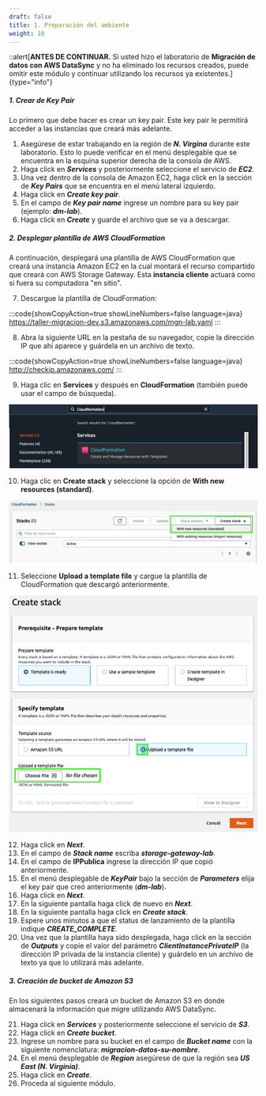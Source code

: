 ```yaml
---
draft: false
title: 1. Preparación del ambiente
weight: 10
---
```

::alert[**ANTES DE CONTINUAR.** Si usted hizo el laboratorio de **Migración de datos con AWS DataSync** y no ha eliminado los recursos creados, puede omitir este módulo y continuar utilizando los recursos ya existentes.]{type="info"}

##### 1. Crear de Key Pair

Lo primero que debe hacer es crear un key pair. Este key pair le permitirá acceder a las instancias que creará más adelante.

1. Asegúrese de estar trabajando en la región de ***N. Virgina*** durante este laboratorio. Esto lo puede verificar en el menú desplegable que se encuentra en la esquina superior derecha de la consola de AWS.
2. Haga click en ***Services*** y posteriormente seleccione el servicio de ***EC2***.
3. Una vez dentro de la consola de Amazon EC2, haga click en la sección de ***Key Pairs*** que se encuentra en el menú lateral izquierdo.
4. Haga click en ***Create key pair***.
5. En el campo de ***Key pair name*** ingrese un nombre para su key pair (ejemplo: ***dm-lab***).
6. Haga click en ***Create*** y guarde el archivo que se va a descargar.


##### 2. Desplegar plantilla de AWS CloudFormation

A continuación, desplegará una plantilla de AWS CloudFormation que creará una instancia Amazon EC2 en la cual montará el recurso compartido que creará con AWS Storage Gateway. Esta **instancia cliente** actuará como si fuera su computadora "en sitio".

7. Descargue la plantilla de CloudFormation:

:::code{showCopyAction=true showLineNumbers=false language=java}
https://taller-migracion-dev.s3.amazonaws.com/mgn-lab.yaml
:::

8. Abra la siguiente URL en la pestaña de su navegador, copie la dirección IP que ahí aparece y guárdela en un archivo de texto.

:::code{showCopyAction=true showLineNumbers=false language=java}
http://checkip.amazonaws.com/
:::

9. Haga clic en **Services** y después en **CloudFormation** (también puede usar el campo de búsqueda).

![CloudFormation](/static/images/mgn/cloudformation1.png)

10. Haga clic en **Create stack** y seleccione la opción de **With new resources (standard)**.

![CloudFormation](/static/images/mgn/cloudformation2.png)

11. Seleccione **Upload a template file** y cargue la plantilla de CloudFormation que descargó anteriormente.

![CloudFormation](/static/images/mgn/cloudformation3.png)

12. Haga click en ***Next***.
13. En el campo de ***Stack name*** escriba ***storage-gateway-lab***.
14. En el campo de **IPPublica** ingrese la dirección IP que copió anteriormente.
15. En el menú desplegable de ***KeyPair*** bajo la sección de ***Parameters*** elija el key pair que creó anteriormente (***dm-lab***).
16. Haga click en ***Next***.
17. En la siguiente pantalla haga click de nuevo en ***Next***.
18. En la siguiente pantalla haga click en ***Create stack***.
19. Espere unos minutos a que el status de lanzamiento de la plantilla indique ***CREATE_COMPLETE***.
20. Una vez que la plantilla haya sido desplegada, haga click en la sección de ***Outputs*** y copie el valor del parámetro ***ClientInstancePrivateIP*** (la dirección IP privada de la instancia cliente) y guárdelo en un archivo de texto ya que lo utilizará más adelante.


##### 3. Creación de bucket de Amazon S3

En los siguientes pasos creará un bucket de Amazon S3 en donde almacenará la información que migre utilizando AWS DataSync.

21. Haga click en ***Services*** y posteriormente seleccione el servicio de ***S3***.
22. Haga click en ***Create bucket***.
23. Ingrese un nombre para su bucket en el campo de ***Bucket name*** con la siguiente nomenclatura: 
***migracion-datos-su-nombre***.
24. En el menú desplegable de ***Region*** asegúrese de que la región sea ***US East (N. Virginia)***.
25. Haga click en ***Create***.
26. Proceda al siguiente módulo.